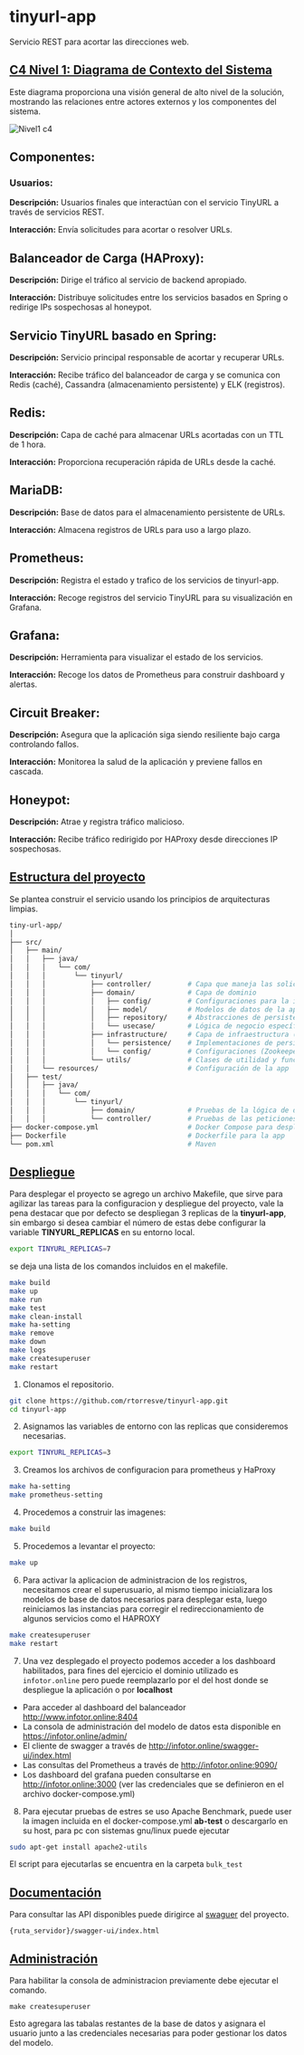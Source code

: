 # tinyurl-app
Servicio REST para acortar las direcciones web.

## <U> C4 Nivel 1: Diagrama de Contexto del Sistema</U>

Este diagrama proporciona una visión general de alto nivel de la solución, mostrando las relaciones entre actores externos y los componentes del sistema.

![Nivel1 c4](./doc/tinyurl-c4-l1.svg)

## Componentes:

### Usuarios:

**Descripción:** Usuarios finales que interactúan con el servicio TinyURL a través de servicios REST.

**Interacción:** Envía solicitudes para acortar o resolver URLs.

## Balanceador de Carga (HAProxy):

**Descripción:** Dirige el tráfico al servicio de backend apropiado.

**Interacción:** Distribuye solicitudes entre los servicios basados en Spring o redirige IPs sospechosas al honeypot.

## Servicio TinyURL basado en Spring:

**Descripción:** Servicio principal responsable de acortar y recuperar URLs.

**Interacción:** Recibe tráfico del balanceador de carga y se comunica con Redis (caché), Cassandra (almacenamiento persistente) y ELK (registros).

## Redis:

**Descripción:** Capa de caché para almacenar URLs acortadas con un TTL de 1 hora.

**Interacción:** Proporciona recuperación rápida de URLs desde la caché.

## MariaDB:

**Descripción:** Base de datos para el almacenamiento persistente de URLs.

**Interacción:** Almacena registros de URLs para uso a largo plazo.

## Prometheus:

**Descripción:** Registra el estado y trafico de los servicios de tinyurl-app.

**Interacción:** Recoge registros del servicio TinyURL para su visualización en Grafana.

## Grafana:

**Descripción:** Herramienta para visualizar el estado de los servicios.

**Interacción:** Recoge los datos de Prometheus para construir dashboard y alertas.

## Circuit Breaker:

**Descripción:** Asegura que la aplicación siga siendo resiliente bajo carga controlando fallos.

**Interacción:** Monitorea la salud de la aplicación y previene fallos en cascada.

## Honeypot:

**Descripción:** Atrae y registra tráfico malicioso.

**Interacción:** Recibe tráfico redirigido por HAProxy desde direcciones IP sospechosas.


## <U> Estructura del proyecto </U>

Se plantea construir el servicio usando los principios de arquitecturas limpias.

```sh
tiny-url-app/
│
├── src/
│   ├── main/
│   │   ├── java/
│   │   │   └── com/
│   │   │       └── tinyurl/
│   │   │           ├── controller/         # Capa que maneja las solicitudes HTTP y las respuestas.
│   │   │           ├── domain/             # Capa de dominio
│   │   │           │   ├── config/         # Configuraciones para la inyecci{on de dependencias 
│   │   │           │   ├── model/          # Modelos de datos de la aplicación
│   │   │           │   ├── repository/     # Abstracciones de persistencia
│   │   │           │   └── usecase/        # Lógica de negocio específica de la aplicación
│   │   │           ├── infrastructure/     # Capa de infraestructura (implementaciones técnicas)
│   │   │           │   └── persistence/    # Implementaciones de persistencia
│   │   │           │   └── config/         # Configuraciones (Zookeeper, Cassandra, Redis, ELK)
│   │   │           └── utils/              # Clases de utilidad y funciones auxiliares
│   │   └── resources/                      # Configuración de la app
│   ├── test/
│   │   ├── java/
│   │   │   └── com/
│   │   │       └── tinyurl/
│   │   │           ├── domain/             # Pruebas de la lógica de dominio
│   │   │           └── controller/         # Pruebas de las peticiones y respuestas de la aplicación
├── docker-compose.yml                      # Docker Compose para desplegar la propuesta
├── Dockerfile                              # Dockerfile para la app
└── pom.xml                                 # Maven
```

## <U> Despliegue </U>

Para desplegar el proyecto se agrego un archivo Makefile, que sirve para agilizar las tareas para la configuracion y despliegue del proyecto, vale la pena destacar que por defecto se despliegan 3 replicas de la **tinyurl-app**, sin embargo si desea cambiar el número de estas debe configurar la variable **TINYURL_REPLICAS** en su entorno local.

```sh
export TINYURL_REPLICAS=7
```

se deja una lista de los comandos incluidos en el makefile.

```sh
make build
make up
make run
make test
make clean-install
make ha-setting
make remove
make down
make logs
make createsuperuser
make restart
```

1. Clonamos el repositorio.
 ```sh
 git clone https://github.com/rtorresve/tinyurl-app.git
 cd tinyurl-app
 ```

2. Asignamos las variables de entorno con las replicas que consideremos necesarias.
```sh
export TINYURL_REPLICAS=3
```

3. Creamos los archivos de configuracion para prometheus y HaProxy
```sh
make ha-setting
make prometheus-setting 
```

4. Procedemos a construir las imagenes:
```sh
make build 
```

5. Procedemos a levantar el proyecto:
```sh
make up
```

6. Para activar la aplicacion de administracion de los registros, necesitamos crear el superusuario, al mismo tiempo inicializara los modelos de base de datos necesarios para desplegar esta, luego reiniciamos las instancias para corregir el redireccionamiento de algunos servicios como el HAPROXY
```sh
make createsuperuser
make restart
```

7. Una vez desplegado el proyecto podemos acceder a los dashboard habilitados, para fines del ejercicio el dominio utilizado es `infotor.online` pero puede reemplazarlo por el del host donde se despliegue la aplicación o por **localhost** 

* Para acceder al dashboard del balanceador http://www.infotor.online:8404
* La consola de administración del modelo de datos esta disponible en https://infotor.online/admin/
* El cliente de swagger a través de http://infotor.online/swagger-ui/index.html
* Las consultas del Prometheus a través de http://infotor.online:9090/
* Los dashboard del grafana pueden consultarse en http://infotor.online:3000 (ver las credenciales que se definieron en el archivo docker-compose.yml)

8. Para ejecutar pruebas de estres se uso Apache Benchmark, puede user la imagen incluida en el docker-compose.yml **ab-test** o descargarlo en su host, para pc con sistemas gnu/linux puede ejecutar
```sh
sudo apt-get install apache2-utils
```
El script para ejecutarlas se encuentra en la carpeta `bulk_test`

## <U> Documentación </U>

Para consultar las API disponibles puede dirigirce al [swaguer](http://localhost/swagger-ui/index.html) del proyecto.

`{ruta_servidor}/swagger-ui/index.html`


## <u> Administración </u>

Para habilitar la consola de administracion previamente debe ejecutar el comando.

`make createsuperuser`

Esto agregara las tabalas restantes de la base de datos y asignara el usuario junto a las credenciales necesarias para poder gestionar los datos del modelo.
